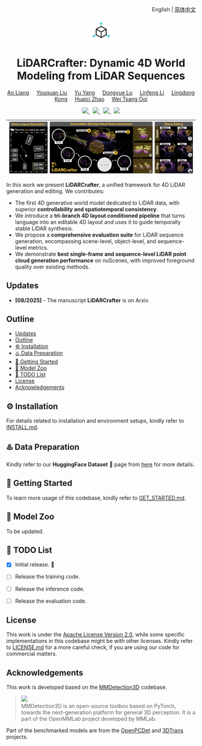 <p align="right">English | <a href="./README_CN.md">简体中文</a></p>  


<p align="center">
  <img src="images/pi3det.gif" width="12.5%" align="center">

  <h1 align="center">
    <strong>LiDARCrafter: Dynamic 4D World Modeling from LiDAR Sequences</strong>
  </h1>

  <p align="center">
    <a href="https://alanliang.vercel.app/" target="_blank">Ao Liang</a>&nbsp;&nbsp;&nbsp;&nbsp;
    <a href="" target="_blank">Youquan Liu</a>&nbsp;&nbsp;&nbsp;&nbsp;
    <a href="https://yuyang-cloud.github.io/" target="_blank">Yu Yang</a>&nbsp;&nbsp;&nbsp;&nbsp;
    <a href="https://dylanorange.github.io/" target="_blank">Dongyue Lu</a>&nbsp;&nbsp;&nbsp;&nbsp;
    <a href="" target="_blank">Linfeng Li</a>&nbsp;&nbsp;&nbsp;&nbsp;
    <a href="https://ldkong.com/" target="_blank">Lingdong Kong</a>&nbsp;&nbsp;&nbsp;&nbsp;
    <a href="" target="_blank">Huaici Zhao</a>&nbsp;&nbsp;&nbsp;&nbsp;
    <a href="https://www.comp.nus.edu.sg/~ooiwt/" target="_blank">Wei Tsang Ooi</a>
  </p>

  <p align="center">
    <a href="" target='_blank'>
      <img src="https://img.shields.io/badge/Paper-%F0%9F%93%96-darkred">
    </a>&nbsp;
    <a href="https://lidarcrafter.github.io/" target='_blank'>
      <img src="https://img.shields.io/badge/Project-%F0%9F%94%97-blue">
    </a>&nbsp;
    <a href="https://huggingface.co/datasets/Pi3DET/data" target='_blank'>
      <img src="https://img.shields.io/badge/Dataset-%F0%9F%94%97-green">
    </a>&nbsp;
    <a href="" target='_blank'>
      <img src="https://visitor-badge.laobi.icu/badge?page_id=pi3det.Pi3EDT">
    </a>
  </p>

| <img src="images/teaser.png" alt="Teaser" width="100%"> |
| :-: |

In this work we present **LiDARCrafter**, a unified framework for 4D LiDAR generation and editing. We contributes:
- The first 4D generative world model dedicated to LiDAR data, with superior **controllability and spatiotemporal consistency**.
- We introduce a **tri-branch 4D layout conditioned pipeline** that turns language into an editable 4D layout and uses it to guide temporally stable LiDAR synthesis.
- We propose a **comprehensive evaluation suite** for LiDAR sequence generation, encompassing scene-level, object-level, and sequence-level metrics.
- We demonstrate **best single-frame and sequence-level LiDAR point cloud generation performance** on nuScenes, with improved foreground quality over existing methods.

<!-- ### :books: Citation
If you find this work helpful for your research, please kindly consider citing our paper:

```bibtex
@inproceedings{liang2025pi3det,
    title     = {Perspective-Invariant 3D Object Detection},
    author    = {Ao Liang and Lingdong Kong and Dongyue Lu and Youquan Liu and Jian Fang and Huaici Zhao and Wei Tsang Ooi},
    booktitle = {Proceedings of the IEEE/CVF International Conference on Computer Vision},
    year      = {2025},
}
``` -->


## Updates
- **[08/2025]** - The manuscript **LiDARCrafter** is on Arxiv.

## Outline

- [Updates](#updates)
- [Outline](#outline)
- [:gear: Installation](#gear-installation)
- [:hotsprings: Data Preparation](#hotsprings-data-preparation)
- [:rocket: Getting Started](#rocket-getting-started)
- [:snake: Model Zoo](#snake-model-zoo)
- [:memo: TODO List](#memo-todo-list)
- [License](#license)
- [Acknowledgements](#acknowledgements)



## :gear: Installation
For details related to installation and environment setups, kindly refer to [INSTALL.md](docs/INSTALL.md).



## :hotsprings: Data Preparation
Kindly refer to our **HuggingFace Dataset** :hugs: page from [here](https://huggingface.co/datasets/Pi3DET/data) for more details.



## :rocket: Getting Started
To learn more usage of this codebase, kindly refer to [GET_STARTED.md](docs/GET_STARTED.md).



## :snake: Model Zoo
To be updated.


## :memo: TODO List
- [x] Initial release. 🚀
- [ ] Release the training code.
- [ ] Release the inference code.
- [ ] Release the evaluation code.


## License
This work is under the <a rel="license" href="https://www.apache.org/licenses/LICENSE-2.0">Apache License Version 2.0</a>, while some specific implementations in this codebase might be with other licenses. Kindly refer to [LICENSE.md](docs/LICENSE.md) for a more careful check, if you are using our code for commercial matters.


## Acknowledgements
This work is developed based on the [MMDetection3D](https://github.com/open-mmlab/mmdetection3d) codebase.

> <img src="https://github.com/open-mmlab/mmdetection3d/blob/main/resources/mmdet3d-logo.png" width="31%"/><br>
> MMDetection3D is an open-source toolbox based on PyTorch, towards the next-generation platform for general 3D perception. It is a part of the OpenMMLab project developed by MMLab.

Part of the benchmarked models are from the [OpenPCDet](https://github.com/open-mmlab/OpenPCDet) and [3DTrans](https://github.com/PJLab-ADG/3DTrans) projects.
